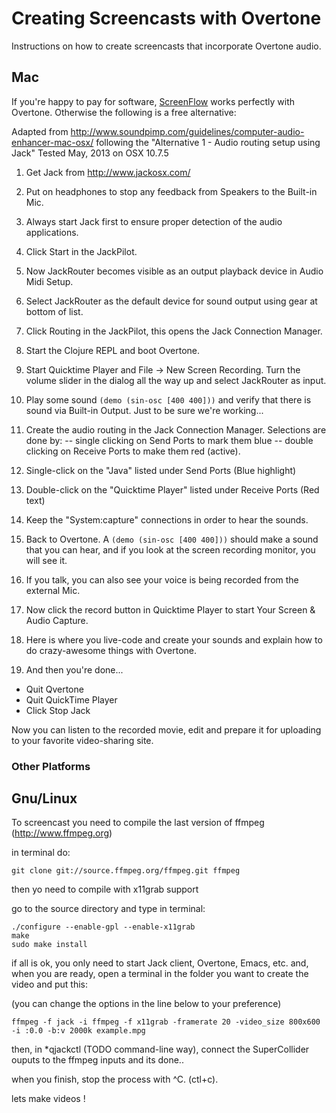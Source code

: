 # Creating Screencasts with Overtone

Instructions on how to create screencasts that incorporate Overtone audio.

## Mac

If you're happy to pay for software, [ScreenFlow](http://www.telestream.net/screenflow/overview.htm) works perfectly with Overtone. Otherwise the following is a free alternative:

Adapted from
http://www.soundpimp.com/guidelines/computer-audio-enhancer-mac-osx/
following the "Alternative 1 - Audio routing setup using Jack"
Tested May, 2013 on OSX 10.7.5

1. Get Jack from http://www.jackosx.com/

1. Put on headphones to stop any feedback from Speakers to the Built-in
  Mic.

1. Always start Jack first to ensure proper detection of the audio
  applications.

1. Click Start in the JackPilot.

1. Now JackRouter becomes visible as an output playback device in Audio
  Midi Setup.

1. Select JackRouter as the default device for sound output using gear
  at bottom of list.

1. Click Routing in the JackPilot, this opens the Jack Connection
  Manager.

1. Start the Clojure REPL and boot Overtone.

1. Start Quicktime Player and File -> New Screen Recording.  Turn the
  volume slider in the dialog all the way up and select JackRouter as
  input.

1. Play some sound `(demo (sin-osc [400 400]))` and verify that there is
  sound via Built-in Output.  Just to be sure we're working...

1. Create the audio routing in the Jack Connection Manager.  Selections
  are done by:
  -- single clicking on Send Ports to mark them blue
  -- double clicking on Receive Ports to make them red (active).

9. Single-click on the "Java" listed under Send Ports (Blue highlight)

9. Double-click on the "Quicktime Player" listed under Receive Ports
  (Red text)

9. Keep the "System:capture" connections in order to hear the sounds.

9. Back to Overtone.  A `(demo (sin-osc [400 400]))` should make a
  sound that you can hear, and if you look at the screen recording
  monitor, you will see it.

9. If you talk, you can also see your voice is being recorded from the
  external Mic.

9. Now click the record button in Quicktime Player to start Your Screen
  & Audio Capture.

9. Here is where you live-code and create your sounds and explain how to do crazy-awesome things with Overtone.

9. And then you're done...
  - Quit Qvertone
  - Quit QuickTime Player
  - Click Stop Jack

Now you can listen to the recorded movie, edit and prepare it for uploading to your favorite video-sharing site.

### Other Platforms

## Gnu/Linux

To screencast you need to compile the last version of ffmpeg (http://www.ffmpeg.org) 

in terminal do:

`git clone git://source.ffmpeg.org/ffmpeg.git ffmpeg`

then yo need to compile with x11grab support

go to the source directory and type in terminal:

    ./configure --enable-gpl --enable-x11grab
    make
    sudo make install

if all is ok, you only need to start Jack client, Overtone, Emacs, etc. and, when you are ready, open a terminal in the folder you want to create the video and put this:

(you can change the options in the line below to your preference)

`ffmpeg -f jack -i ffmpeg -f x11grab -framerate 20 -video_size 800x600 -i :0.0 -b:v 2000k example.mpg`

then, in *qjackctl (TODO command-line way), connect the SuperCollider ouputs to the ffmpeg inputs and its done..

when you finish, stop the process with ^C. (ctl+c).

lets make videos !